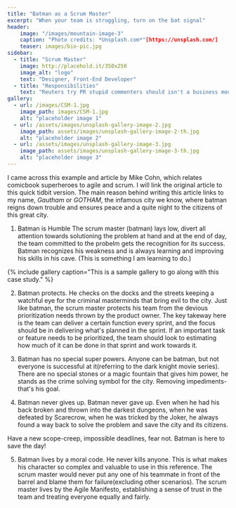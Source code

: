 ```yaml
---
title: "Batman as a Scrum Master"
excerpt: "When your team is struggling, turn on the bat signal"
header:
    image: "/images/mountain-image-3"
    caption: "Photo credits: *Unsplash.com*"[https://unsplash.com/]
    teaser: images/bio-pic.jpg
sidebar:
  - title: "Scrum Master"
    image: http://placehold.it/350x250
    image_alt: "logo"
    text: "Designer, Front-End Developer"
  - title: "Responsibilities"
    text: "Reuters try PR stupid commenters should isn't a business model"
gallery:
  - url: /images/CSM-1.jpg
    image_path: images/CSM-1.jpg
    alt: "placeholder image 1"
  - url: /assets/images/unsplash-gallery-image-2.jpg
    image_path: assets/images/unsplash-gallery-image-2-th.jpg
    alt: "placeholder image 2"
  - url: /assets/images/unsplash-gallery-image-3.jpg
    image_path: assets/images/unsplash-gallery-image-3-th.jpg
    alt: "placeholder image 3"
---
```


I came across this example and article by Mike Cohn, which relates comicbook superheroes to agile and scrum. I will link the original article to this quick tidbit version. The main reason behind writing this article links to my name, *Gautham* or *GOTHAM*, the infamous city we know, where batman reigns down trouble and ensures peace and a quite night to the citizens of this great city. 

1. Batman is Humble
The scrum master (batman) lays low, divert all attention towards solutioning the problem at hand and at the end of day, the team committed to the probelm gets the recognition for its success. Batman recognizes his weakness and is always learning and improving his skills in his cave. (This is something I am learning to do.)

{% include gallery caption="This is a sample gallery to go along with this case study." %}

2. Batman protects.
He checks on the docks and the streets keeping a watchful eye for the criminal masterminds that bring evil to the city. Just like batman, the scrum master protects his team from the devious prioritization needs thrown by the product owner. The key takeway here is the team can deliver a certain function every sprint, and the focus should be in delivering what's planned in the sprint. If an important task or feature needs to be prioritized, the team should look to estimating how much of it can be done in that sprint and work towards it.


3. Batman has no special super powers.
Anyone can be batman, but not everyone is successful at it(referring to the dark knight movie series). There are no special stones or a magic fountain that gives him power, he stands as the crime solving symbol for the city. Removing impediments-that's his goal.

4. Batman never gives up.
Batman never gave up. Even when he had his back broken and thrown into the darkest dungeons, when he was defeated by Scarecrow, when he was tricked by the Joker, he always found a way back to solve the problem and save the city and its citizens. 

Have a new scope-creep, impossible deadlines, fear not. Batman is here to save the day!

5. Batman lives by a moral code.
He never kills anyone. This is what makes his character so complex and valuable to use in this reference. The scrum master would never put any one of his teammate in front of the barrel and blame them for failure(excluding other scenarios). The scrum master lives by the Agile Manifesto, establishing a sense of trust in the team and treating everyone equally and fairly.


